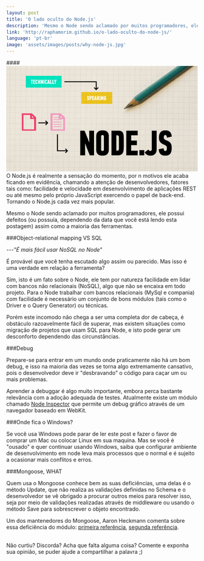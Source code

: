 ```yaml
---
layout: post
title: 'O lado oculto do Node.js'
description: 'Mesmo o Node sendo aclamado por muitos programadores, ele possui defeitos assim como a maioria das ferramentas.'
link: 'http://raphamorim.github.io/o-lado-oculto-do-node-js/'
language: 'pt-br'
image: 'assets/images/posts/why-node-js.jpg'
---
```


####<img src="/assets/images/posts/why-node-js.jpg" alt="NodeJs">
O Node.js é realmente a sensação do momento, por n motivos ele acaba ficando em evidência,
chamando a atenção de desenvolvedores, fatores tais como: facilidade e velocidade em desenvolvimento de aplicações
REST ou até mesmo pelo próprio JavaScript exercendo o papel de back-end. Tornando o Node.js
cada vez mais popular.

<!-- more -->

Mesmo o Node sendo aclamado por muitos programadores, ele possui defeitos (ou possuía,
dependendo da data que você está lendo esta postagem) assim como a maioria das ferramentas.

###Object-relational mapping VS SQL

---*"É mais fácil usar NoSQL no Node"*

É provável que você tenha escutado algo assim ou parecido. Mas
isso é uma verdade em relação a ferramenta?

Sim, isto é um fato sobre o Node, ele tem por natureza facilidade em lidar com bancos não relacionais (NoSQL), algo
que não se encaixa em todo projeto. Para o Node trabalhar com bancos relacionais (MySql e compania) com facilidade é
necessário um conjunto de bons módulos (tais como o Driver e o Query Generator) ou técnicas.

Porém este incomodo não chega a ser uma completa dor de cabeça, é obstáculo razoavelmente fácil de
superar, mas existem situações como migração de projetos que usam SQL para Node, e isto
pode gerar um desconforto dependendo das circunstâncias.

###Debug

Prepare-se para entrar em um mundo onde praticamente não há um bom debug, e isso na maioria
das vezes se torna algo extremamente cansativo, pois o desenvolvedor deve ir "desbravando" o código
para caçar um ou mais problemas.

Aprender a debuggar é algo muito importante, embora perca bastante relevância com a adoção
adequada de testes. Atualmente existe um módulo chamado
<a href="https://github.com/node-inspector/node-inspector" class="link">Node Inspector</a>
que permite um debug gráfico através de um navegador baseado em WebKit.

###Onde fica o Windows?

Se você usa Windows pode parar de ler este post e fazer o favor de comprar um Mac ou
colocar Linux em sua maquina. Mas se você é "ousado" e quer continuar usando Windows, saiba que
configurar ambiente de desenvolvimento em node leva mais processos que o normal e
é sujeito a ocasionar mais conflitos e erros.

###Mongoose, WHAT

Quem usa o Mongoose conhece bem as suas deficiências, uma delas é o método Update, que não realiza as validações
definidas no Schema e o desenvolvedor se vê obrigado a procurar outros meios para resolver isso, seja por meio de validações
realizadas através de middleware ou usando o método Save para sobrescrever o objeto encontrado.

Um dos mantenedores do Mongoose, Aaron Heckmann comenta sobre essa deficiência do módulo:
<a href="https://github.com/LearnBoost/mongoose/issues/892" class="link">primeira referência</a>,
<a href="https://groups.google.com/forum/?fromgroups=#!topic/mongoose-orm/8AV6aoJzdiQ" class="link">segunda referência</a>.
<br><br>

Não curtiu? Discorda? Acha que falta alguma coisa?
Comente e exponha sua opinião, se puder ajude a compartilhar a palavra ;)
